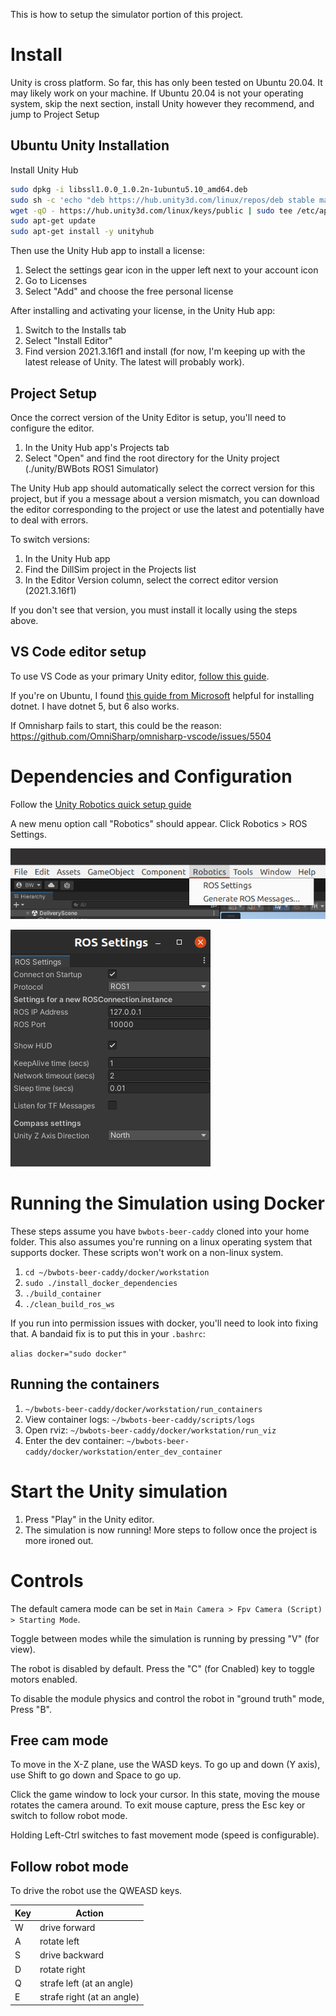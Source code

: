 This is how to setup the simulator portion of this project.

# Install

Unity is cross platform. So far, this has only been tested on Ubuntu 20.04.
It may likely work on your machine. If Ubuntu 20.04 is not your operating system,
skip the next section, install Unity however they recommend, and jump to Project Setup

## Ubuntu Unity Installation

Install Unity Hub

```bash
sudo dpkg -i libssl1.0.0_1.0.2n-1ubuntu5.10_amd64.deb
sudo sh -c 'echo "deb https://hub.unity3d.com/linux/repos/deb stable main" > /etc/apt/sources.list.d/unityhub.list'
wget -qO - https://hub.unity3d.com/linux/keys/public | sudo tee /etc/apt/trusted.gpg.d/unityhub.asc
sudo apt-get update
sudo apt-get install -y unityhub
```

Then use the Unity Hub app to install a license:

1. Select the settings gear icon in the upper left next to your account icon
1. Go to Licenses
1. Select "Add" and choose the free personal license

After installing and activating your license, in the Unity Hub app:

1. Switch to the Installs tab
1. Select "Install Editor"
1. Find version 2021.3.16f1 and install (for now, I'm keeping up with the latest release of Unity.
   The latest will probably work).

## Project Setup

Once the correct version of the Unity Editor is setup, you'll need to configure the editor.

1. In the Unity Hub app's Projects tab
1. Select "Open" and find the root directory for the Unity project (./unity/BWBots ROS1 Simulator)

The Unity Hub app should automatically select the correct version for this project,
but if you a message about a version mismatch,
you can download the editor corresponding to the project
or use the latest and potentially have to deal with errors.

To switch versions:

1. In the Unity Hub app
1. Find the DillSim project in the Projects list
1. In the Editor Version column, select the correct editor version (2021.3.16f1)

If you don't see that version, you must install it locally using the steps above.

## VS Code editor setup

To use VS Code as your primary Unity editor, [follow this guide](https://code.visualstudio.com/docs/other/unity).

If you're on Ubuntu, I found [this guide from Microsoft](https://learn.microsoft.com/en-us/dotnet/core/install/linux-ubuntu#2004) helpful
for installing dotnet. I have dotnet 5, but 6 also works.

If Omnisharp fails to start, this could be the reason: https://github.com/OmniSharp/omnisharp-vscode/issues/5504

# Dependencies and Configuration

Follow the [Unity Robotics quick setup guide](https://github.com/Unity-Technologies/Unity-Robotics-Hub/blob/main/tutorials/quick_setup.md)

A new menu option call "Robotics" should appear. Click Robotics > ROS Settings.

![alt text](images/UnityShinyNewMenu.png "UnityShinyNewMenu")

![alt text](images/UnityRosSettings.png "UnityRosSettings")

# Running the Simulation using Docker

These steps assume you have `bwbots-beer-caddy` cloned into your home folder.
This also assumes you're running on a linux operating system that supports docker.
These scripts won't work on a non-linux system.

1. `cd ~/bwbots-beer-caddy/docker/workstation`
1. `sudo ./install_docker_dependencies`
1. `./build_container`
1. `./clean_build_ros_ws`

If you run into permission issues with docker, you'll need to look into fixing that.
A bandaid fix is to put this in your `.bashrc`:

`alias docker="sudo docker"`

## Running the containers

1. `~/bwbots-beer-caddy/docker/workstation/run_containers`
1. View container logs: `~/bwbots-beer-caddy/scripts/logs`
1. Open rviz: `~/bwbots-beer-caddy/docker/workstation/run_viz`
1. Enter the dev container: `~/bwbots-beer-caddy/docker/workstation/enter_dev_container`

# Start the Unity simulation

1. Press "Play" in the Unity editor.
1. The simulation is now running! More steps to follow once the project is more ironed out.

# Controls

The default camera mode can be set in `Main Camera > Fpv Camera (Script) > Starting Mode`.

Toggle between modes while the simulation is running by pressing "V" (for view).

The robot is disabled by default. Press the "C" (for Cnabled) key to toggle motors enabled.

To disable the module physics and control the robot in "ground truth" mode, Press "B".

## Free cam mode

To move in the X-Z plane, use the WASD keys.
To go up and down (Y axis), use Shift to go down and Space to go up.

Click the game window to lock your cursor. In this state, moving the mouse rotates the camera around.
To exit mouse capture, press the Esc key
or switch to follow robot mode.

Holding Left-Ctrl switches to fast movement mode (speed is configurable).

## Follow robot mode

To drive the robot use the QWEASD keys.

| Key | Action                     |
| --- | -------------------------- |
| W   | drive forward              |
| A   | rotate left                |
| S   | drive backward             |
| D   | rotate right               |
| Q   | strafe left (at an angle)  |
| E   | strafe right (at an angle) |
